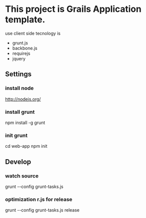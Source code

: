 # This project is Grails Application template.

use client side tecnology is
* grunt.js
* backbone.js
* requirejs
* jquery

## Settings

### install node
http://nodejs.org/

### install grunt
npm install -g grunt

### init grunt
cd web-app
npm init

## Develop

### watch source
grunt --config grunt-tasks.js

### optimization r.js for release
grunt --config grunt-tasks.js release
